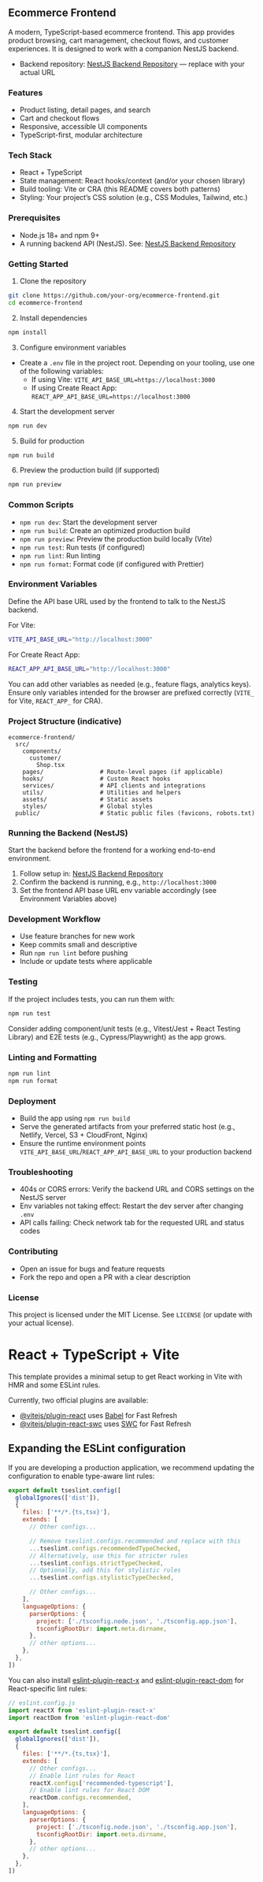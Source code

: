 ## Ecommerce Frontend

A modern, TypeScript-based ecommerce frontend. This app provides product browsing, cart management, checkout flows, and customer experiences. It is designed to work with a companion NestJS backend.

- Backend repository: [NestJS Backend Repository](https://github.com/abdulbasit0-UI/nestjs-ecommerce-backend/) — replace with your actual URL

### Features
- Product listing, detail pages, and search
- Cart and checkout flows
- Responsive, accessible UI components
- TypeScript-first, modular architecture

### Tech Stack
- React + TypeScript
- State management: React hooks/context (and/or your chosen library)
- Build tooling: Vite or CRA (this README covers both patterns)
- Styling: Your project’s CSS solution (e.g., CSS Modules, Tailwind, etc.)

### Prerequisites
- Node.js 18+ and npm 9+
- A running backend API (NestJS). See: [NestJS Backend Repository](https://github.com/your-org/your-backend-repo)

### Getting Started
1) Clone the repository
```bash
git clone https://github.com/your-org/ecommerce-frontend.git
cd ecommerce-frontend
```

2) Install dependencies
```bash
npm install
```

3) Configure environment variables
- Create a `.env` file in the project root. Depending on your tooling, use one of the following variables:
  - If using Vite: `VITE_API_BASE_URL=https://localhost:3000`
  - If using Create React App: `REACT_APP_API_BASE_URL=https://localhost:3000`

4) Start the development server
```bash
npm run dev
```

5) Build for production
```bash
npm run build
```

6) Preview the production build (if supported)
```bash
npm run preview
```

### Common Scripts
- `npm run dev`: Start the development server
- `npm run build`: Create an optimized production build
- `npm run preview`: Preview the production build locally (Vite)
- `npm run test`: Run tests (if configured)
- `npm run lint`: Run linting
- `npm run format`: Format code (if configured with Prettier)

### Environment Variables
Define the API base URL used by the frontend to talk to the NestJS backend.

For Vite:
```bash
VITE_API_BASE_URL="http://localhost:3000"
```

For Create React App:
```bash
REACT_APP_API_BASE_URL="http://localhost:3000"
```

You can add other variables as needed (e.g., feature flags, analytics keys). Ensure only variables intended for the browser are prefixed correctly (`VITE_` for Vite, `REACT_APP_` for CRA).

### Project Structure (indicative)
```text
ecommerce-frontend/
  src/
    components/
      customer/
        Shop.tsx
    pages/                # Route-level pages (if applicable)
    hooks/                # Custom React hooks
    services/             # API clients and integrations
    utils/                # Utilities and helpers
    assets/               # Static assets
    styles/               # Global styles
  public/                 # Static public files (favicons, robots.txt)
```

### Running the Backend (NestJS)
Start the backend before the frontend for a working end-to-end environment.

1) Follow setup in: [NestJS Backend Repository](https://github.com/your-org/your-backend-repo)
2) Confirm the backend is running, e.g., `http://localhost:3000`
3) Set the frontend API base URL env variable accordingly (see Environment Variables above)

### Development Workflow
- Use feature branches for new work
- Keep commits small and descriptive
- Run `npm run lint` before pushing
- Include or update tests where applicable

### Testing
If the project includes tests, you can run them with:
```bash
npm run test
```

Consider adding component/unit tests (e.g., Vitest/Jest + React Testing Library) and E2E tests (e.g., Cypress/Playwright) as the app grows.

### Linting and Formatting
```bash
npm run lint
npm run format
```

### Deployment
- Build the app using `npm run build`
- Serve the generated artifacts from your preferred static host (e.g., Netlify, Vercel, S3 + CloudFront, Nginx)
- Ensure the runtime environment points `VITE_API_BASE_URL`/`REACT_APP_API_BASE_URL` to your production backend

### Troubleshooting
- 404s or CORS errors: Verify the backend URL and CORS settings on the NestJS server
- Env variables not taking effect: Restart the dev server after changing `.env`
- API calls failing: Check network tab for the requested URL and status codes

### Contributing
- Open an issue for bugs and feature requests
- Fork the repo and open a PR with a clear description

### License
This project is licensed under the MIT License. See `LICENSE` (or update with your actual license).

# React + TypeScript + Vite

This template provides a minimal setup to get React working in Vite with HMR and some ESLint rules.

Currently, two official plugins are available:

- [@vitejs/plugin-react](https://github.com/vitejs/vite-plugin-react/blob/main/packages/plugin-react) uses [Babel](https://babeljs.io/) for Fast Refresh
- [@vitejs/plugin-react-swc](https://github.com/vitejs/vite-plugin-react/blob/main/packages/plugin-react-swc) uses [SWC](https://swc.rs/) for Fast Refresh

## Expanding the ESLint configuration

If you are developing a production application, we recommend updating the configuration to enable type-aware lint rules:

```js
export default tseslint.config([
  globalIgnores(['dist']),
  {
    files: ['**/*.{ts,tsx}'],
    extends: [
      // Other configs...

      // Remove tseslint.configs.recommended and replace with this
      ...tseslint.configs.recommendedTypeChecked,
      // Alternatively, use this for stricter rules
      ...tseslint.configs.strictTypeChecked,
      // Optionally, add this for stylistic rules
      ...tseslint.configs.stylisticTypeChecked,

      // Other configs...
    ],
    languageOptions: {
      parserOptions: {
        project: ['./tsconfig.node.json', './tsconfig.app.json'],
        tsconfigRootDir: import.meta.dirname,
      },
      // other options...
    },
  },
])
```

You can also install [eslint-plugin-react-x](https://github.com/Rel1cx/eslint-react/tree/main/packages/plugins/eslint-plugin-react-x) and [eslint-plugin-react-dom](https://github.com/Rel1cx/eslint-react/tree/main/packages/plugins/eslint-plugin-react-dom) for React-specific lint rules:

```js
// eslint.config.js
import reactX from 'eslint-plugin-react-x'
import reactDom from 'eslint-plugin-react-dom'

export default tseslint.config([
  globalIgnores(['dist']),
  {
    files: ['**/*.{ts,tsx}'],
    extends: [
      // Other configs...
      // Enable lint rules for React
      reactX.configs['recommended-typescript'],
      // Enable lint rules for React DOM
      reactDom.configs.recommended,
    ],
    languageOptions: {
      parserOptions: {
        project: ['./tsconfig.node.json', './tsconfig.app.json'],
        tsconfigRootDir: import.meta.dirname,
      },
      // other options...
    },
  },
])
```
